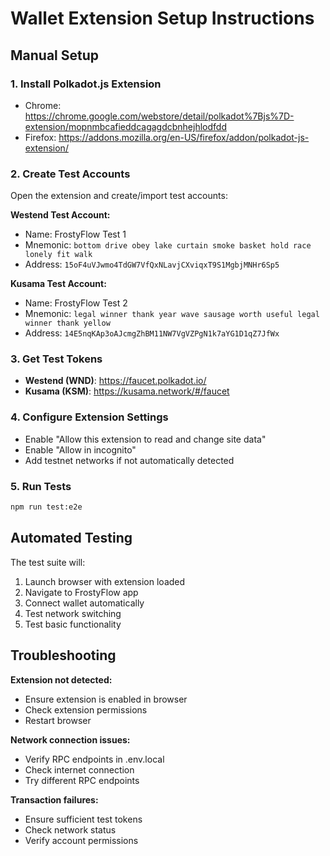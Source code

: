 # Wallet Extension Setup Instructions

## Manual Setup

### 1. Install Polkadot.js Extension
- Chrome: https://chrome.google.com/webstore/detail/polkadot%7Bjs%7D-extension/mopnmbcafieddcagagdcbnhejhlodfdd
- Firefox: https://addons.mozilla.org/en-US/firefox/addon/polkadot-js-extension/

### 2. Create Test Accounts
Open the extension and create/import test accounts:

**Westend Test Account:**
- Name: FrostyFlow Test 1
- Mnemonic: `bottom drive obey lake curtain smoke basket hold race lonely fit walk`
- Address: `15oF4uVJwmo4TdGW7VfQxNLavjCXviqxT9S1MgbjMNHr6Sp5`

**Kusama Test Account:**
- Name: FrostyFlow Test 2  
- Mnemonic: `legal winner thank year wave sausage worth useful legal winner thank yellow`
- Address: `14E5nqKAp3oAJcmgZhBM11NW7VgVZPgN1k7aYG1D1qZ7JfWx`

### 3. Get Test Tokens
- **Westend (WND)**: https://faucet.polkadot.io/
- **Kusama (KSM)**: https://kusama.network/#/faucet

### 4. Configure Extension Settings
- Enable "Allow this extension to read and change site data"
- Enable "Allow in incognito"
- Add testnet networks if not automatically detected

### 5. Run Tests
```bash
npm run test:e2e
```

## Automated Testing

The test suite will:
1. Launch browser with extension loaded
2. Navigate to FrostyFlow app
3. Connect wallet automatically
4. Test network switching
5. Test basic functionality

## Troubleshooting

**Extension not detected:**
- Ensure extension is enabled in browser
- Check extension permissions
- Restart browser

**Network connection issues:**
- Verify RPC endpoints in .env.local
- Check internet connection
- Try different RPC endpoints

**Transaction failures:**
- Ensure sufficient test tokens
- Check network status
- Verify account permissions
